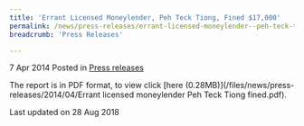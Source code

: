 ```yaml
---
title: 'Errant Licensed Moneylender, Peh Teck Tiong, Fined $17,000'
permalink: /news/press-releases/errant-licensed-moneylender--peh-teck-tiong--fined--17-000/
breadcrumb: 'Press Releases'

---
```



7 Apr 2014 Posted in [Press releases](/news/press-releases)

The report is in PDF format, to view click [here (0.28MB)](/files/news/press-releases/2014/04/Errant licensed moneylender Peh Teck Tiong fined.pdf).

<p class="right-side-updated">Last updated on 28 Aug 2018</p>



